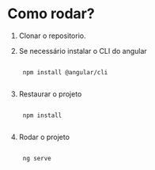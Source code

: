 # Como rodar?
1. Clonar o repositorio.
2. Se necessário instalar o CLI do angular

    <code>
    npm install @angular/cli
    </code>
    
3. Restaurar o projeto

    <code>
    npm install
    </code> 
4. Rodar o projeto

    <code>
    ng serve
    </code> 

